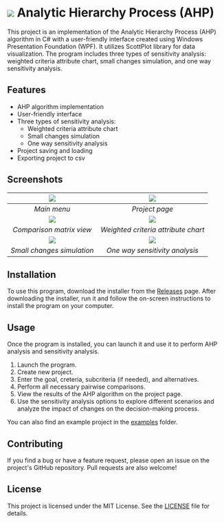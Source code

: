 # ![](https://i.ibb.co/23B6QsC/icon.png) Analytic Hierarchy Process (AHP)

This project is an implementation of the Analytic Hierarchy Process (AHP) algorithm in C# with a user-friendly interface created using Windows Presentation Foundation (WPF). It utilizes ScottPlot library for data visualization. The program includes three types of sensitivity analysis: weighted criteria attribute chart, small changes simulation, and one way sensitivity analysis.

## Features

- AHP algorithm implementation
- User-friendly interface
- Three types of sensitivity analysis:
  - Weighted criteria attribute chart
  - Small changes simulation
  - One way sensitivity analysis
- Project saving and loading
- Exporting project to csv

## Screenshots

| ![](https://i.ibb.co/hDGsN5M/1.png) | ![](https://i.ibb.co/728pJYJ/2.png) |
|:-----------------------------------:|:-----------------------------------:|
| *Main menu*                         | *Project page*                      |
| ![](https://i.ibb.co/Jr3dHfd/3.png) | ![](https://i.ibb.co/3Mjwb03/4.png) |
| *Comparison matrix view*            | *Weighted criteria attribute chart* |
| ![](https://i.ibb.co/k5LY5Dp/5.png) | ![](https://i.ibb.co/cCQKDnR/6.png) |
| *Small changes simulation*          | *One way sensitivity analysis*      |

## Installation

To use this program, download the installer from the [Releases](https://github.com/Ivruix/AnalyticHierarchyProcess/releases) page. After downloading the installer, run it and follow the on-screen instructions to install the program on your computer.

## Usage

Once the program is installed, you can launch it and use it to perform AHP analysis and sensitivity analysis.

1. Launch the program.
2. Create new project.
3. Enter the goal, creteria, subcriteria (if needed), and alternatives.
4. Perform all necessary pairwise comparisons.
5. View the results of the AHP algorithm on the project page.
6. Use the sensitivity analysis options to explore different scenarios and analyze the impact of changes on the decision-making process.

You can also find an example project in the [examples](./examples) folder.

## Contributing

If you find a bug or have a feature request, please open an issue on the project's GitHub repository. Pull requests are also welcome!

## License

This project is licensed under the MIT License. See the [LICENSE](./LICENSE.txt) file for details.
